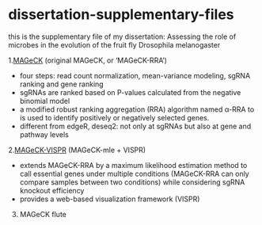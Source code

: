 # dissertation-supplementary-files
this is the supplementary file of my dissertation: Assessing the role of microbes in the evolution of the fruit fly Drosophila melanogaster



1.[MAGeCK](https://genomebiology.biomedcentral.com/articles/10.1186/s13059-014-0554-4) (original MAGeCK, or ‘MAGeCK-RRA’)
- four steps: read count normalization, mean-variance modeling, sgRNA ranking and gene ranking
- sgRNAs are ranked based on P-values calculated from the negative binomial model
- a modified robust ranking aggregation (RRA) algorithm named α-RRA to is used to identify positively or negatively selected genes.
- different from edgeR, deseq2: not only at sgRNAs but also at gene and pathway levels

2.[MAGeCK-VISPR](https://genomebiology.biomedcentral.com/articles/10.1186/s13059-015-0843-6) (MAGeCK-mle + VISPR)
- extends MAGeCK-RRA by a maximum likelihood estimation method to call essential genes under multiple conditions (MAGeCK-RRA can only compare samples between two conditions) while considering sgRNA knockout efficiency
- provides a web-based visualization framework (VISPR)

3. MAGeCK flute
